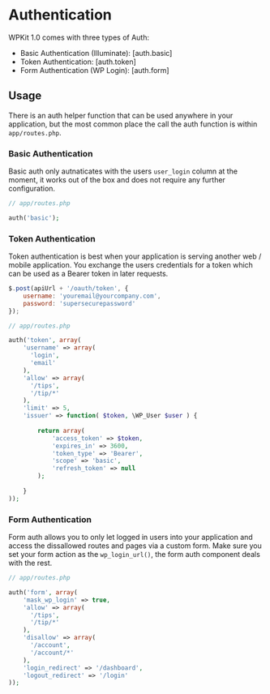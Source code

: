 # Authentication

WPKit 1.0 comes with three types of Auth:

* Basic Authentication (Illuminate): [auth.basic]
* Token Authentication: [auth.token]
* Form Authentication (WP Login): [auth.form]


## Usage

There is an auth helper function that can be used anywhere in your application, but the most common place the call the auth function is within `app/routes.php`.

### Basic Authentication

Basic auth only autnaticates with the users `user_login` column at the moment, it works out of the box and does not require any further configuration.

```php
// app/routes.php

auth('basic');
```

### Token Authentication

Token authentication is best when your application is serving another web / mobile application. You exchange the users credentials for a token which can be used as a Bearer token in later requests.

```js
$.post(apiUrl + '/oauth/token', {
	username: 'youremail@yourcompany.com',
	password: 'supersecurepassword'
});
```

```php
// app/routes.php

auth('token', array(
	'username' => array(
	  'login',
	  'email'
	),
	'allow' => array(
	  '/tips',
	  '/tip/*'
	),
	'limit' => 5,
	'issuer' => function( $token, \WP_User $user ) {
	
		return array(
			'access_token' => $token,
			'expires_in' => 3600,
			'token_type' => 'Bearer',
			'scope' => 'basic',
			'refresh_token' => null
		);
	
	}
));
```

### Form Authentication

Form auth allows you to only let logged in users into your application and access the dissallowed routes and pages via a custom form. Make sure you set your form action as the `wp_login_url()`, the form auth component deals with the rest.

```php
// app/routes.php

auth('form', array(
	'mask_wp_login' => true,
	'allow' => array(
	  '/tips',
	  '/tip/*'
	),
	'disallow' => array(
	  '/account',
	  '/account/*'
	),
	'login_redirect' => '/dashboard',
	'logout_redirect' => '/login'
));
```
